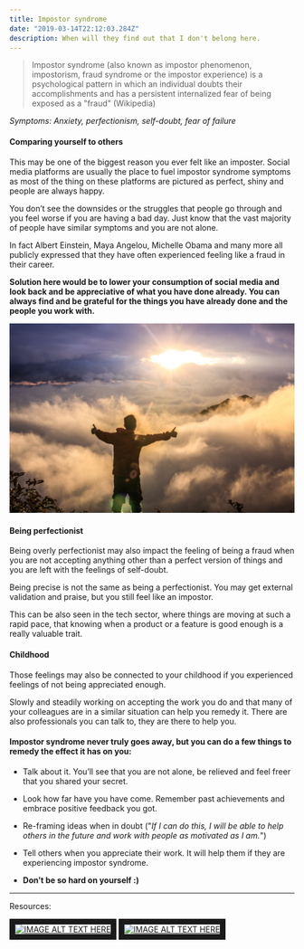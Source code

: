 ```yaml
---
title: Impostor syndrome
date: "2019-03-14T22:12:03.284Z"
description: When will they find out that I don't belong here.
---
```


> Impostor syndrome (also known as impostor phenomenon, impostorism, fraud syndrome or the impostor experience) is a psychological pattern in which an individual doubts their accomplishments and has a persistent internalized fear of being exposed as a "fraud" (Wikipedia)

_Symptoms: Anxiety, perfectionism, self-doubt, fear of failure_

#### Comparing yourself to others

This may be one of the biggest reason you ever felt like an imposter. Social media platforms are usually the place to fuel impostor syndrome symptoms as most of the thing on these platforms are pictured as perfect, shiny and people are always happy.

You don’t see the downsides or the struggles that people go through and you feel worse if you are having a bad day. Just know that the vast majority of people have similar symptoms and you are not alone.

In fact Albert Einstein, Maya Angelou, Michelle Obama and many more all publicly expressed that they have often experienced feeling like a fraud in their career.

**Solution here would be to lower your consumption of social media and look back and be appreciative of what you have done already. You can always find and be grateful for the things you have already done and the people you work with.**

![Freedom](./freedom.jpg)

#### Being perfectionist

Being overly perfectionist may also impact the feeling of being a fraud when you are not accepting anything other than a perfect version of things and you are left with the feelings of self-doubt.

Being precise is not the same as being a perfectionist. You may get external validation and praise, but you still feel like an impostor.

This can be also seen in the tech sector, where things are moving at such a rapid pace, that knowing when a product or a feature is good enough is a really valuable trait.

#### Childhood

Those feelings may also be connected to your childhood if you experienced feelings of not being appreciated enough.

Slowly and steadily working on accepting the work you do and that many of your colleagues are in a similar situation can help you remedy it. There are also professionals you can talk to, they are there to help you.

#### Impostor syndrome never truly goes away, but you can do a few things to remedy the effect it has on you:

- Talk about it. You’ll see that you are not alone, be relieved and feel freer that you shared your secret.

- Look how far have you have come. Remember past achievements and embrace positive feedback you got.

- Re-framing ideas when in doubt ("_If I can do this, I will be able to help others in the future and work with people as motivated as I am._")

- Tell others when you appreciate their work. It will help them if they are experiencing impostor syndrome.

- **Don’t be so hard on yourself :)**

---

Resources:

<a href="http://www.youtube.com/watch?feature=player_embedded&v=eqhUHyVpAwE
" target="_blank"><img src="http://img.youtube.com/vi/eqhUHyVpAwE/0.jpg" 
alt="IMAGE ALT TEXT HERE" width="380" height="280" border="10" /></a>
<a href="http://www.youtube.com/watch?feature=player_embedded&v=pOIM0i6PbOE
" target="_blank"><img src="http://img.youtube.com/vi/pOIM0i6PbOE/0.jpg" 
alt="IMAGE ALT TEXT HERE" width="380" height="280" border="10" /></a>
